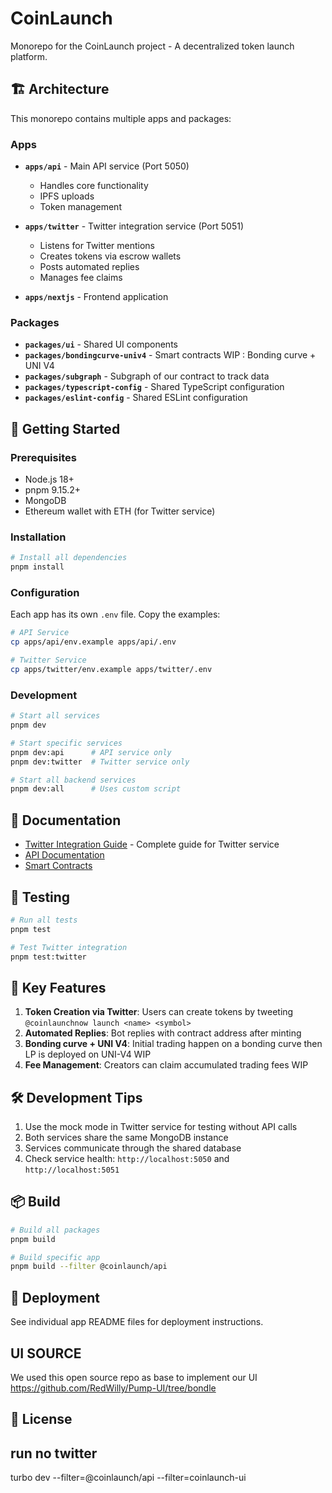 # CoinLaunch

Monorepo for the CoinLaunch project - A decentralized token launch platform.

## 🏗️ Architecture

This monorepo contains multiple apps and packages:

### Apps

- **`apps/api`** - Main API service (Port 5050)
  - Handles core functionality
  - IPFS uploads
  - Token management
  
- **`apps/twitter`** - Twitter integration service (Port 5051)
  - Listens for Twitter mentions
  - Creates tokens via escrow wallets
  - Posts automated replies
  - Manages fee claims

- **`apps/nextjs`** - Frontend application

### Packages

- **`packages/ui`** - Shared UI components
- **`packages/bondingcurve-univ4`** - Smart contracts WIP : Bonding curve + UNI V4
- **`packages/subgraph`** - Subgraph of our contract to track data
- **`packages/typescript-config`** - Shared TypeScript configuration
- **`packages/eslint-config`** - Shared ESLint configuration

## 🚀 Getting Started

### Prerequisites

- Node.js 18+
- pnpm 9.15.2+
- MongoDB
- Ethereum wallet with ETH (for Twitter service)

### Installation

```bash
# Install all dependencies
pnpm install
```

### Configuration

Each app has its own `.env` file. Copy the examples:

```bash
# API Service
cp apps/api/env.example apps/api/.env

# Twitter Service
cp apps/twitter/env.example apps/twitter/.env
```

### Development

```bash
# Start all services
pnpm dev

# Start specific services
pnpm dev:api      # API service only
pnpm dev:twitter  # Twitter service only

# Start all backend services
pnpm dev:all      # Uses custom script
```

## 📖 Documentation

- [Twitter Integration Guide](./docs/TWITTER_INTEGRATION.md) - Complete guide for Twitter service
- [API Documentation](./apps/api/README.md)
- [Smart Contracts](./packages/smartcontract/README.md)

## 🧪 Testing

```bash
# Run all tests
pnpm test

# Test Twitter integration
pnpm test:twitter
```

## 📝 Key Features

1. **Token Creation via Twitter**: Users can create tokens by tweeting `@coinlaunchnow launch <name> <symbol>`
2. **Automated Replies**: Bot replies with contract address after minting
4. **Bonding curve + UNI V4**: Initial trading happen on a bonding curve then LP is deployed on UNI-V4 WIP
3. **Fee Management**: Creators can claim accumulated trading fees WIP

## 🛠️ Development Tips

1. Use the mock mode in Twitter service for testing without API calls
2. Both services share the same MongoDB instance
3. Services communicate through the shared database
4. Check service health: `http://localhost:5050` and `http://localhost:5051`

## 📦 Build

```bash
# Build all packages
pnpm build

# Build specific app
pnpm build --filter @coinlaunch/api
```

## 🚀 Deployment

See individual app README files for deployment instructions.

## UI SOURCE
We used this open source repo as base to implement our UI
https://github.com/RedWilly/Pump-UI/tree/bondle

## 📄 License

## run no twitter
turbo dev --filter=@coinlaunch/api --filter=coinlaunch-ui